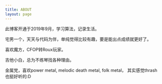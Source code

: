 ```yaml
---
title: ABOUT
layout: page
---
```


此博客开通于2019年9月，学习算法，记录生活。

宅男一个，天天与代码为伴，单纯觉得比较有趣，要是能出点成绩就更好了。

喜欢魔方，CFOP转Roux玩家。

吉他小白，总为不练琴找各种理由。

金属党，喜欢power metal, melodic death metal, folk metal， 其实感觉thrash也挺好听的:D